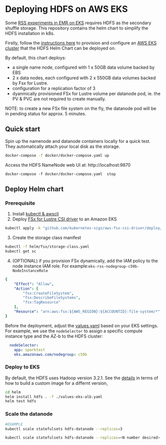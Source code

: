 # Deploying HDFS on AWS EKS

Some [RSS experiments in EMR on EKS](https://github.com/melodyyangaws/emr-on-eks-remote-shuffle-service) requires HDFS as the secondary shuffle storage. This repository contains the helm chart to simplify the HDFS installation in k8s.

Firstly, follow the [instructions here](https://github.com/melodyyangaws/emr-on-eks-remote-shuffle-service#infrastructure) to provision and configure an [AWS EKS cluster](https://aws.amazon.com/eks/) that the HDFS Helm Chart can be deployed on.

By default, this chart deploys:
* a single name node, configured with 1 x 50GB data volume backed by EBS
* 2 x data nodes, each configured with 2 x 550GB data volumes backed by Fsx for Lustre.
* configuration for a replication factor of 3
* dyanmically provisioned FSx for Lustre volume per datanode pod, ie. the PV & PVC are not required to create manually.

NOTE: to create a new FSx file system on the fly, the datanode pod will be in pending status for approx. 5 minutes.

## Quick start
Spin up the namenode and datanode containers locally for a quick test. They automatically attach your local disk as the storage.
```bash
docker-compose -f docker/docker-compose.yaml up
```
Access the HDFS NameNode web UI at: http://localhost:9870

```
docker-compose -f docker/docker-compose.yaml  stop
```

## Deploy Helm chart

### Prerequisite
1. Install [kubectl & awscli](https://www.eksworkshop.com/020_prerequisites/k8stools/)
2. Deploy [FSx for Lustre CSI driver](https://docs.aws.amazon.com/eks/latest/userguide/fsx-csi.html) to an Amazon EKS
```bash
kubectl apply -k "github.com/kubernetes-sigs/aws-fsx-csi-driver/deploy/kubernetes/overlays/stable/?ref=master"
```
3. Create the storage class manifest
```bash
kubectl -f helm/fsx/storage-class.yaml
kubectl get sc
```
4. (OPTIONAL) if you provision FSx dynamically, add the IAM policy to the node instance IAM role. For example:`eks-rss-nodegroup-c59b-NodeInstanceRole`
```yaml
{
    "Effect": "Allow",
    "Action": [
        "fsx:CreateFileSystem",
        "fsx:DescribeFileSystems",
        "fsx:TagResource"
    ],
    "Resource": "arn:aws:fsx:${AWS_REGION}:${ACCOUNTID}:file-system/*"
}
```


Before the deployment, adjust the [values.yaml](./helm/values.yaml) based on your EKS settings. For example, we use the `nodeSelector` to assign a specific compute instance type and the AZ-b to the HDFS cluster:

```yaml
  nodeSelector: 
    app: sparktest
    eks.amazonaws.com/nodegroup: c59b
```

### Deploy to EKS
By default, the HDFS uses Hadoop version 3.2.1. See the [details](./helm/docs/aws-eks-deployment.md) in terms of how to build a custom image for a differnt version,
```bash
cd helm
helm install hdfs . -f ./values-eks-alb.yaml
helm test hdfs
```

### Scale the datanode
```bash
#EXAMPLE
kubectl scale statefulsets hdfs-datanode --replicas=3

kubectl scale statefulsets hdfs-datanode --replicas=<N number desired>
```

